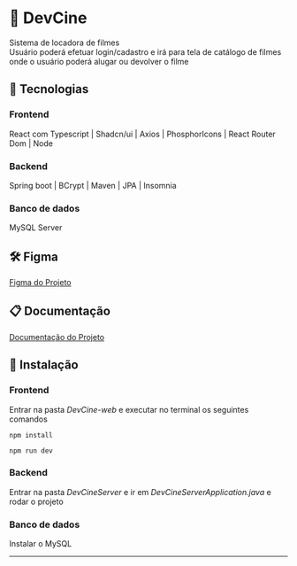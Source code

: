 # 🍿 DevCine 
Sistema de locadora de filmes
<br />
Usuário poderá efetuar login/cadastro e irá para tela de catálogo de filmes onde o usuário poderá alugar ou devolver o filme

## 🚀 Tecnologias

### Frontend
React com Typescript | Shadcn/ui | Axios | PhosphorIcons | React Router Dom | Node
### Backend
Spring boot | BCrypt | Maven | JPA | Insomnia
### Banco de dados
MySQL Server

## 🛠️ Figma
[Figma do Projeto](https://www.figma.com/file/4nUB4jKLK81CgPP3TNT8HR/Devcine?type=design&node-id=0-1&mode=design&t=697RQNqZMUkqy44d-0)

## 📋 Documentação
[Documentação do Projeto](https://github.com/GabrielRicco/DevCine/files/13517610/DEVCINE.pdf)

## 🔧 Instalação
### Frontend
Entrar na pasta *DevCine-web* e executar no terminal os seguintes comandos
```
npm install
```
```
npm run dev
```

### Backend
Entrar na pasta *DevCineServer* e ir em *DevCineServerApplication.java* e rodar o projeto

### Banco de dados
Instalar o MySQL

---
